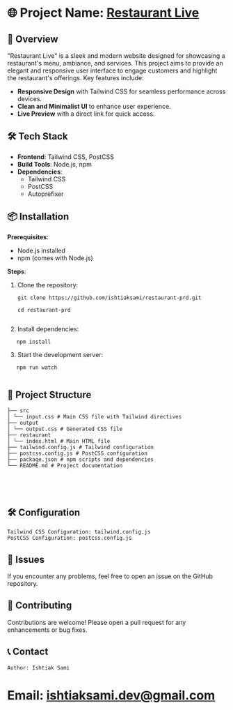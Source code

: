 # 🌐 Project Name: [Restaurant Live](https://ishtiaksami.github.io/restaurant-prd)

## 🚀 Overview

"Restaurant Live" is a sleek and modern website designed for showcasing a restaurant's menu, ambiance, and services. This project aims to provide an elegant and responsive user interface to engage customers and highlight the restaurant's offerings. Key features include:

- **Responsive Design** with Tailwind CSS for seamless performance across devices.
- **Clean and Minimalist UI** to enhance user experience.
- **Live Preview** with a direct link for quick access.

## 🛠️ Tech Stack

- **Frontend**: Tailwind CSS, PostCSS
- **Build Tools**: Node.js, npm
- **Dependencies**:
  - Tailwind CSS
  - PostCSS
  - Autoprefixer

## 📦 Installation

**Prerequisites**:

- Node.js installed
- npm (comes with Node.js)

**Steps**:

1. Clone the repository:

   ```
   git clone https://github.com/ishtiaksami/restaurant-prd.git
   ```

   ```
   cd restaurant-prd
   ```

   ```

   ```

2. Install dependencies:

```
   npm install
```

3. Start the development server:

```
   npm run watch
```

```

```

## 📂 Project Structure

```
├── src
│ └── input.css # Main CSS file with Tailwind directives
├── output
│ └── output.css # Generated CSS file
├── restaurant
│ └── index.html # Main HTML file
├── tailwind.config.js # Tailwind configuration
├── postcss.config.js # PostCSS configuration
├── package.json # npm scripts and dependencies
└── README.md # Project documentation





```

## 🛠️ Configuration

    Tailwind CSS Configuration: tailwind.config.js
    PostCSS Configuration: postcss.config.js

## 🐛 Issues

If you encounter any problems, feel free to open an issue on the GitHub repository.

## 🙌 Contributing

Contributions are welcome! Please open a pull request for any enhancements or bug fixes.

## 📞 Contact

    Author: Ishtiak Sami
  # Email: ishtiaksami.dev@gmail.com
